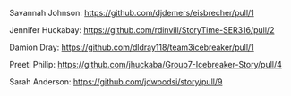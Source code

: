 Savannah Johnson: https://github.com/djdemers/eisbrecher/pull/1

Jennifer Huckabay: https://github.com/rdinvill/StoryTime-SER316/pull/2

Damion Dray: https://github.com/dldray118/team3icebreaker/pull/1

Preeti Philip: https://github.com/jhuckaba/Group7-Icebreaker-Story/pull/4

Sarah Anderson: https://github.com/jdwoodsi/story/pull/9
